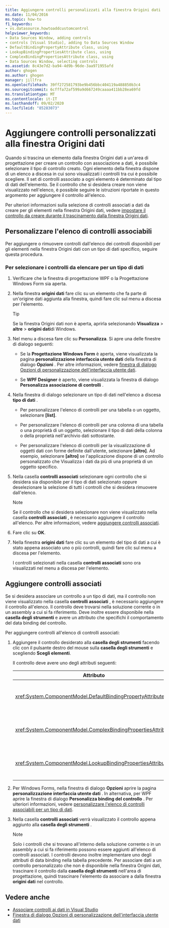 ```yaml
---
title: Aggiungere controlli personalizzati alla finestra Origini dati
ms.date: 11/04/2016
ms.topic: how-to
f1_keywords:
- vs.datasource.howtoaddcustomcontrol
helpviewer_keywords:
- Data Sources Window, adding controls
- controls [Visual Studio], adding to Data Sources Window
- DefaultBindingPropertyAttribute class, using
- LookupBindingPropertiesAttribute class, using
- ComplexBindingPropertiesAttribute class, using
- Data Sources Window, selecting controls
ms.assetid: 8c43e7d2-ba94-4d9b-96de-3aa971955afd
author: ghogen
ms.author: ghogen
manager: jillfra
ms.openlocfilehash: 39ff272581793be9b456bbc404119a488850b3c4
ms.sourcegitcommit: 6cfffa72af599a9d667249caaaa411bb28ea69fd
ms.translationtype: MT
ms.contentlocale: it-IT
ms.lasthandoff: 09/02/2020
ms.locfileid: "85283073"
---
```

# <a name="add-custom-controls-to-the-data-sources-window"></a>Aggiungere controlli personalizzati alla finestra Origini dati

Quando si trascina un elemento dalla finestra Origini dati a un'area di progettazione per creare un controllo con associazione a dati, è possibile selezionare il tipo di controllo creato. Ogni elemento della finestra dispone di un elenco a discesa in cui sono visualizzati i controlli tra cui è possibile scegliere. Il set di controlli associato a ogni elemento è determinato dal tipo di dati dell'elemento. Se il controllo che si desidera creare non viene visualizzato nell'elenco, è possibile seguire le istruzioni riportate in questo argomento per aggiungere il controllo all'elenco.

Per ulteriori informazioni sulla selezione di controlli associati a dati da creare per gli elementi nella finestra Origini dati, vedere [impostare il controllo da creare durante il trascinamento dalla finestra Origini dati](../data-tools/set-the-control-to-be-created-when-dragging-from-the-data-sources-window.md).

## <a name="customize-the-bindable-controls-list"></a>Personalizzare l'elenco di controlli associabili

Per aggiungere o rimuovere controlli dall'elenco dei controlli disponibili per gli elementi nella finestra Origini dati con un tipo di dati specifico, seguire questa procedura.

### <a name="to-select-the-controls-to-be-listed-for-a-data-type"></a>Per selezionare i controlli da elencare per un tipo di dati

1. Verificare che la finestra di progettazione WPF o la Progettazione Windows Form sia aperta.

2. Nella finestra **origini dati** fare clic su un elemento che fa parte di un'origine dati aggiunta alla finestra, quindi fare clic sul menu a discesa per l'elemento.

   > [!TIP]
   > Se la finestra Origini dati non è aperta, aprirla selezionando **Visualizza**  >  **altre**  >  **origini dati**di Windows.

3. Nel menu a discesa fare clic su **Personalizza**. Si apre una delle finestre di dialogo seguenti:

    - Se la **Progettazione Windows Form** è aperta, viene visualizzata la pagina **personalizzazione interfaccia utente dati** della finestra di dialogo **Opzioni** . Per altre informazioni, vedere [finestra di dialogo Opzioni di personalizzazione dell'interfaccia utente dati](../ide/reference/options-windows-forms-designer-data-ui-customization.md).

    - Se **WPF Designer** è aperto, viene visualizzata la finestra di dialogo **Personalizza associazione di controlli** .

4. Nella finestra di dialogo selezionare un tipo di dati nell'elenco a discesa **tipo di dati** .

    - Per personalizzare l'elenco di controlli per una tabella o un oggetto, selezionare **[list]**.

    - Per personalizzare l'elenco di controlli per una colonna di una tabella o una proprietà di un oggetto, selezionare il tipo di dati della colonna o della proprietà nell'archivio dati sottostante.

    - Per personalizzare l'elenco di controlli per la visualizzazione di oggetti dati con forme definite dall'utente, selezionare **[altro]**. Ad esempio, selezionare **[altro]** se l'applicazione dispone di un controllo personalizzato che Visualizza i dati da più di una proprietà di un oggetto specifico.

5. Nella casella **controlli associati** selezionare ogni controllo che si desidera sia disponibile per il tipo di dati selezionato oppure deselezionare la selezione di tutti i controlli che si desidera rimuovere dall'elenco.

    > [!NOTE]
    > Se il controllo che si desidera selezionare non viene visualizzato nella casella **controlli associati** , è necessario aggiungere il controllo all'elenco. Per altre informazioni, vedere [aggiungere controlli associati](#add-associated-controls).

6. Fare clic su **OK**.

7. Nella finestra **origini dati** fare clic su un elemento del tipo di dati a cui è stato appena associato uno o più controlli, quindi fare clic sul menu a discesa per l'elemento.

     I controlli selezionati nella casella **controlli associati** sono ora visualizzati nel menu a discesa per l'elemento.

## <a name="add-associated-controls"></a>Aggiungere controlli associati

Se si desidera associare un controllo a un tipo di dati, ma il controllo non viene visualizzato nella casella **controlli associati** , è necessario aggiungere il controllo all'elenco. Il controllo deve trovarsi nella soluzione corrente o in un assembly a cui si fa riferimento. Deve inoltre essere disponibile nella **casella degli strumenti** e avere un attributo che specifichi il comportamento del data binding del controllo.

Per aggiungere controlli all'elenco di controlli associati:

1. Aggiungere il controllo desiderato alla **casella degli strumenti** facendo clic con il pulsante destro del mouse sulla **casella degli strumenti** e scegliendo **Scegli elementi**.

     Il controllo deve avere uno degli attributi seguenti:

    |Attributo|Descrizione|
    |---------------|-----------------|
    |<xref:System.ComponentModel.DefaultBindingPropertyAttribute>|Implementare questo attributo nei controlli semplici che visualizzano una singola colonna (o proprietà) di dati, ad esempio un oggetto <xref:System.Windows.Forms.TextBox> .|
    |<xref:System.ComponentModel.ComplexBindingPropertiesAttribute>|Implementare questo attributo sui controlli che visualizzano elenchi o tabelle di dati, ad esempio un oggetto <xref:System.Windows.Forms.DataGridView> .|
    |<xref:System.ComponentModel.LookupBindingPropertiesAttribute>|Implementare questo attributo sui controlli che visualizzano elenchi (o tabelle) di dati, ma che devono anche presentare una singola colonna o proprietà, ad esempio <xref:System.Windows.Forms.ComboBox> .|

2. Per Windows Forms, nella finestra di dialogo **Opzioni** aprire la pagina **personalizzazione interfaccia utente dati** . In alternativa, per WPF aprire la finestra di dialogo **Personalizza binding del controllo** . Per ulteriori informazioni, vedere [personalizzare l'elenco di controlli associabili per un tipo di dati](#customize-the-bindable-controls-list).

3. Nella casella **controlli associati** verrà visualizzato il controllo appena aggiunto alla **casella degli strumenti** .

    > [!NOTE]
    > Solo i controlli che si trovano all'interno della soluzione corrente o in un assembly a cui si fa riferimento possono essere aggiunti all'elenco di controlli associati. I controlli devono inoltre implementare uno degli attributi di data binding nella tabella precedente. Per associare dati a un controllo personalizzato che non è disponibile nella finestra Origini dati, trascinare il controllo dalla **casella degli strumenti** nell'area di progettazione, quindi trascinare l'elemento da associare a dalla finestra **origini dati** nel controllo.

## <a name="see-also"></a>Vedere anche

- [Associare controlli ai dati in Visual Studio](../data-tools/bind-controls-to-data-in-visual-studio.md)
- [Finestra di dialogo Opzioni di personalizzazione dell'interfaccia utente dati](../ide/reference/options-windows-forms-designer-data-ui-customization.md)
